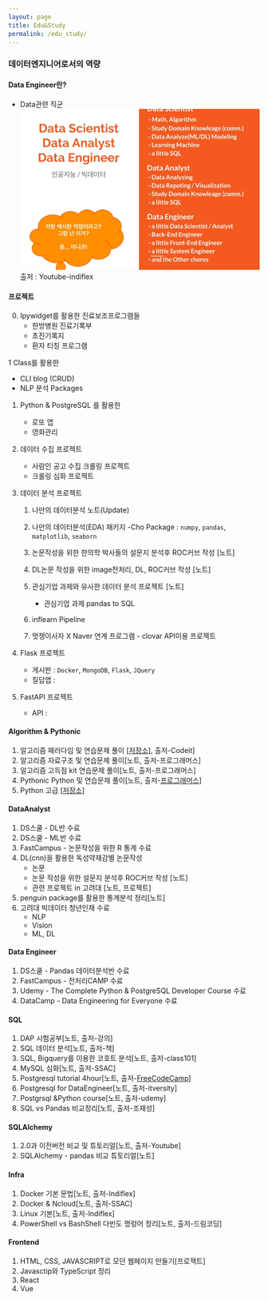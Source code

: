 ```yaml
---
layout: page
title: Edu&Study
permalink: /edu_study/
---
```


### 데이터엔지니어로서의 역량

#### Data Engineer란?

- Data관련 직군
  ![](https://raw.githubusercontent.com/is3js/screenshots/main/image-20210814231919112.png)
  출저 : Youtube-indiflex

#### 프로젝트
0. Ipywidget를 활용한 진료보조프로그램들
   - 한방병원 진료기록부 
   - 초진기록지
   - 환자 티칭 프로그램

1 Class를 활용한 
   - CLI blog (CRUD)
   - NLP 분석 Packages

1. Python & PostgreSQL 를 활용한

   - 로또 앱
   - 영화관리

2. 데이터 수집 프로젝트
   - 사람인 공고 수집 크롤링 프로젝트
   - 크롤링 심화 프로젝트 

3. 데이터 분석 프로젝트

   1. 나만의 데이터분석 노트(Update)
   2. 나만의 데이터분석(EDA) 패키지
      -Cho Package : `numpy`, `pandas`, `matplotlib`, `seaborn`

   3. 논문작성을 위한 한의학 박사들의 설문지 분석후 ROC커브 작성 [노트]
   4. DL논문 작성을 위한 image전처리, DL, ROC커브 작성 [노트]
   5. 관심기업 과제와 유사한 데이터 분석 프로젝트 [노트]
      - 관심기업 과제 pandas to SQL
   6. inflearn Pipeline

   7. 멋쟁이사자 X Naver 연계 프로그램 - clovar API이용 프로젝트

4. Flask 프로젝트
   - 게시판 : `Docker`, `MongoDB`, `Flask`, `JQuery`
   - 질답앱 :

5. FastAPI 프로젝트
   - API :

#### Algorithm & Pythonic

1. 알고리즘 패러다임 및 연습문제 풀이 [[저장소]()], 출저-Codeit]
2. 알고리즘 자료구조 및 연습문제 풀이[노트, 출저-프로그래머스]
3. 알고리즘 고득점 kit  연습문제 풀이[노트, 출저-프로그래머스]
4. Pythonic Python 및 연습문제 풀이[노트, 출저-[프로그래머스](https://programmers.co.kr/learn/courses/4008)]
5. Python 고급 [[저장소](https://github.com/is2js/python_advanced)]



#### DataAnalyst

1. DS스쿨 - DL반 수료
2. DS스쿨 - ML반 수료
3. FastCampus - 논문작성을 위한 R 통계 수료
4. DL(cnn)을 활용한 독성약재감별 논문작성
   - 논문
   - 논문 작성을 위한 설문지 분석후 ROC커브 작성 [노트]
   - 관련 프로젝트 in 고려대 [노트, 프로젝트]
5. penguin package를 활용한 통계분석 정리[노트]
6. 고려대 빅데이터 청년인재 수료
   - NLP
   - Vision
   - ML, DL

#### Data Engineer

1. DS스쿨 - Pandas 데이터분석반 수료
2. FastCampus - 전처리CAMP 수료
3. Udemy - The Complete Python & PostgreSQL Developer Course 수료
4. DataCamp - Data Engineering for Everyone 수료

#### SQL

1. DAP 시험공부[노트, 출저-강의]
2. SQL 데이터 분석[노트, 출저-책]
3. SQL, Bigquery를 이용한 코호트 분석[노트, 출저-class101]
4. MySQL 심화[노트, 출저-SSAC]
5. Postgresql tutorial 4hour[노트, 출저-[FreeCodeCamp](https://www.youtube.com/watch?v=qw--VYLpxG4&feature=youtu.be)]
6. Postgresql for DataEngineer[노트, 출저-itversity]
7. Postgrsql &Python course[노트, 출저-udemy]
8. SQL vs Pandas 비교정리[노트, 출저-조재성]

#### SQLAlchemy

1. 2.0과 이전버전 비교 및 튜토리얼[노트, 출저-Youtube]
2. SQLAlchemy - pandas 비교 튜토리얼[노트]

#### Infra

1. Docker 기본 문법[노트, 출저-Indiflex]
2. Docker & Ncloud[노트, 출저-SSAC]
3. Linux 기본[노트, 출저-Indiflex]
4. PowerShell vs BashShell 다빈도 명렁어 정리[노트, 출저-드림코딩]

#### Frontend

1. HTML, CSS, JAVASCRIPT로 모던 웹페이지 만들기[프로젝트]
2. Javasctip와 TypeScript 정리
3. React
4. Vue
